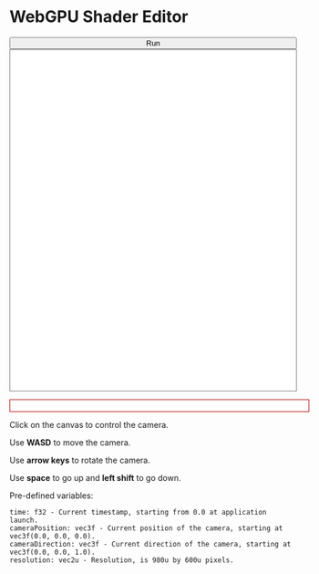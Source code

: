 # WebGPU Shader Editor

<script src="shader_editor.js" defer></script>
<p id="webgpuCheck"></p>
<button id="webgpuRefreshFragmentShader" style="width: 100%;">Run</button>
<center>
	<canvas id="webgpuCanvas" width="980" height="600"></canvas>
</center>
<textarea class="highlight" id="webgpuFragmentShader" spellcheck="false" style="width: 100%; height: 600px; overflow-y: scroll; white-space: break-spaces; padding: 10px; border-style: solid; border-width: 1px; resize: none;"></textarea>
<p class="highlight" id="webgpuFragmentShaderCompilationMessage" style="width: 100%; overflow-y: scroll; white-space: break-spaces; padding: 10px; border-style: solid; border-width: 1px; border-color: rgb(175, 0, 0);"></p>

Click on the canvas to control the camera.

Use **WASD** to move the camera.

Use **arrow keys** to rotate the camera.

Use **space** to go up and **left shift** to go down.

Pre-defined variables:
```
time: f32 - Current timestamp, starting from 0.0 at application launch.
cameraPosition: vec3f - Current position of the camera, starting at vec3f(0.0, 0.0, 0.0).
cameraDirection: vec3f - Current direction of the camera, starting at vec3f(0.0, 0.0, 1.0).
resolution: vec2u - Resolution, is 980u by 600u pixels.
```